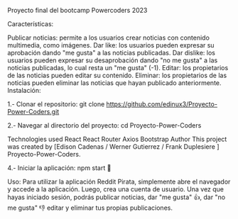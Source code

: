 Proyecto final del bootcamp Powercoders 2023

Características:

Publicar noticias: permite a los usuarios crear noticias con contenido multimedia, como imágenes.
Dar like: los usuarios pueden expresar su aprobación dando "me gusta" a las noticias publicadas.
Dar dislike: los usuarios pueden expresar su desaprobación dando "no me gusta" a las noticias publicadas, lo cual resta un "me gusta" (-1).
Editar: los propietarios de las noticias pueden editar su contenido.
Eliminar: los propietarios de las noticias pueden eliminar las noticias que hayan publicado anteriormente.
Instalación:

1.- Clonar el repositorio:
git clone https://github.com/edinux3/Proyecto-Power-Coders.git

2.- Navegar al directorio del proyecto:
cd Proyecto-Power-Coders

Technologies used
React
React Router
Axios
Bootstrap
Author
This project was created by [Edison Cadenas / Werner Gutierrez / Frank Duplesiere ]  Proyecto-Power-Coders.

4.- Iniciar la aplicación:
npm start 🚀

Uso:
Para utilizar la aplicación Reddit Pirata, simplemente abre el navegador y accede a la aplicación. Luego, crea una cuenta de usuario. Una vez que hayas iniciado sesión, podrás publicar noticias, dar "me gusta" 👍, dar "no me gusta" 👎 editar y eliminar tus propias publicaciones.